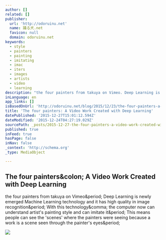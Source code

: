 ```yaml
---
author: []
related: []
publisher:
  url: 'http://odoruinu.net'
  name: 踊る犬.net
  favicon: null
  domain: odoruinu.net
keywords:
  - style
  - painters
  - painting
  - imitating
  - imac
  - iters
  - images
  - artists
  - video
  - learning
description: "the four painters from takuya on Vimeo. Deep Learning is newly emerged Machine Learning technology and it has high quality in image recognition. With this technology, the computer now can understand artist's painting style and can imitate it. This means people can see the 'scenes' where the painters were seeing because a work is a scene seen through the painter's eyes."
inLanguage: en
app_links: []
isBasedOnUrl: 'http://odoruinu.net/blog/2015/12/23/the-four-painters-a-video-work-created-with-deep-learning/'
title: 'The four painters: A Video Work Created with Deep Learning'
datePublished: '2015-12-27T15:01:12.594Z'
dateModified: '2015-12-24T04:27:19.029Z'
sourcePath: _posts/2015-12-27-the-four-painters-a-video-work-created-with-deep-learning.md
published: true
inFeed: true
hasPage: false
inNav: false
_context: 'http://schema.org'
_type: MediaObject

---
```

<article style=""><h1>The four painters&amp;colon; A Video Work Created with Deep Learning</h1><p>the four painters from takuya on Vimeo&amp;period; Deep Learning is newly emerged Machine Learning technology and it has high quality in image recognition&amp;period; With this technology&amp;comma; the computer now can understand artist's painting style and can imitate it&amp;period; This means people can see the 'scenes' where the painters were seeing because a work is a scene seen through the painter's eyes&amp;period;</p><img src="http://odoruinu.net/blog/wp-content/uploads/123-1.jpg" /></article>